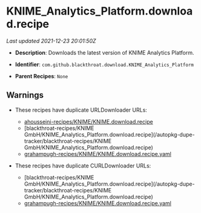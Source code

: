 # KNIME_Analytics_Platform.download.recipe

_Last updated 2021-12-23 20:01:50Z_

- **Description**: Downloads the latest version of KNIME Analytics Platform.

- **Identifier**: `com.github.blackthroat.download.KNIME_Analytics_Platform`

- **Parent Recipes**: `None`


## Warnings

- These recipes have duplicate URLDownloader URLs:
    - [ahousseini-recipes/KNIME/KNIME.download.recipe](/autopkg-dupe-tracker/ahousseini-recipes/KNIME/KNIME.download.recipe)
    - [blackthroat-recipes/KNIME GmbH/KNIME_Analytics_Platform.download.recipe](/autopkg-dupe-tracker/blackthroat-recipes/KNIME GmbH/KNIME_Analytics_Platform.download.recipe)
    - [grahampugh-recipes/KNIME/KNIME.download.recipe.yaml](/autopkg-dupe-tracker/grahampugh-recipes/KNIME/KNIME.download.recipe.yaml)

- These recipes have duplicate CURLDownloader URLs:
    - [blackthroat-recipes/KNIME GmbH/KNIME_Analytics_Platform.download.recipe](/autopkg-dupe-tracker/blackthroat-recipes/KNIME GmbH/KNIME_Analytics_Platform.download.recipe)
    - [grahampugh-recipes/KNIME/KNIME.download.recipe.yaml](/autopkg-dupe-tracker/grahampugh-recipes/KNIME/KNIME.download.recipe.yaml)